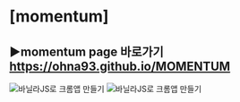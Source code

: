 # [momentum]

## ▶momentum page 바로가기  <a target="_blank">https://ohna93.github.io/MOMENTUM</a>

![바닐라JS로 크롬앱 만들기](screenshot.png)
![바닐라JS로 크롬앱 만들기](screenshot2.png)
